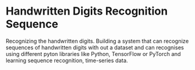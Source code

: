 # Handwritten Digits Recognition Sequence
 Recognizing the handwritten digits. Building a system that can recognize sequences of handwritten digits with out a dataset and can recognises using different pyton libraries like Python, TensorFlow or PyTorch and learning sequence recognition, time-series data.
